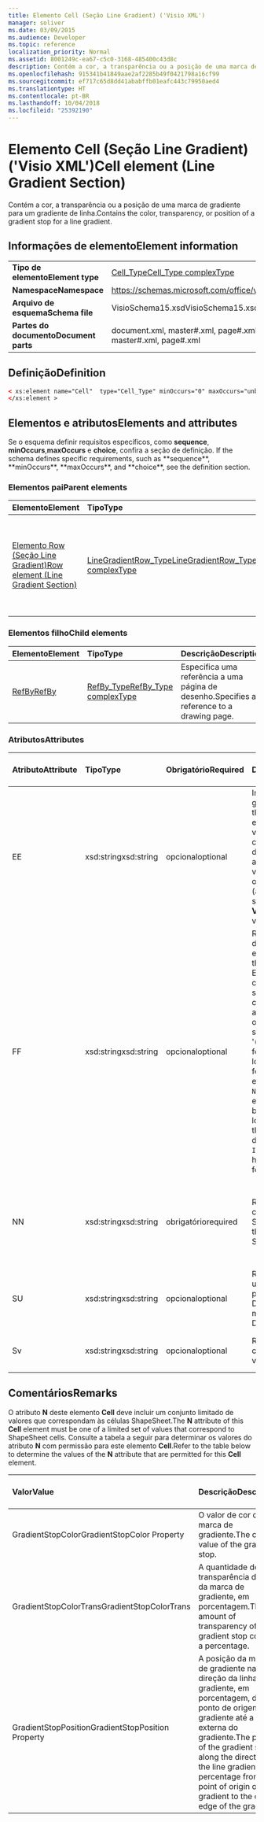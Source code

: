 ```yaml
---
title: Elemento Cell (Seção Line Gradient) ('Visio XML')
manager: soliver
ms.date: 03/09/2015
ms.audience: Developer
ms.topic: reference
localization_priority: Normal
ms.assetid: 8001249c-ea67-c5c0-3168-485400c43d8c
description: Contém a cor, a transparência ou a posição de uma marca de gradiente para um gradiente de linha.
ms.openlocfilehash: 915341b41849aae2af2285b49f0421798a16cf99
ms.sourcegitcommit: ef717c65d8dd41ababffb01eafc443c79950aed4
ms.translationtype: HT
ms.contentlocale: pt-BR
ms.lasthandoff: 10/04/2018
ms.locfileid: "25392190"
---
```

# <a name="cell-element-line-gradient-section-visio-xml"></a><span data-ttu-id="c8d0e-103">Elemento Cell (Seção Line Gradient) ('Visio XML')</span><span class="sxs-lookup"><span data-stu-id="c8d0e-103">Cell element (Line Gradient Section)</span></span>

<span data-ttu-id="c8d0e-104">Contém a cor, a transparência ou a posição de uma marca de gradiente para um gradiente de linha.</span><span class="sxs-lookup"><span data-stu-id="c8d0e-104">Contains the color, transparency, or position of a gradient stop for a line gradient.</span></span>
  
## <a name="element-information"></a><span data-ttu-id="c8d0e-105">Informações de elemento</span><span class="sxs-lookup"><span data-stu-id="c8d0e-105">Element information</span></span>

|||
|:-----|:-----|
|<span data-ttu-id="c8d0e-106">**Tipo de elemento**</span><span class="sxs-lookup"><span data-stu-id="c8d0e-106">**Element type**</span></span> <br/> |[<span data-ttu-id="c8d0e-107">Cell_Type</span><span class="sxs-lookup"><span data-stu-id="c8d0e-107">Cell_Type complexType</span></span>](cell_type-complextypevisio-xml.md) <br/> |
|<span data-ttu-id="c8d0e-108">**Namespace**</span><span class="sxs-lookup"><span data-stu-id="c8d0e-108">**Namespace**</span></span> <br/> |https://schemas.microsoft.com/office/visio/2012/main  <br/> |
|<span data-ttu-id="c8d0e-109">**Arquivo de esquema**</span><span class="sxs-lookup"><span data-stu-id="c8d0e-109">**Schema file**</span></span> <br/> |<span data-ttu-id="c8d0e-110">VisioSchema15.xsd</span><span class="sxs-lookup"><span data-stu-id="c8d0e-110">VisioSchema15.xsd</span></span>  <br/> |
|<span data-ttu-id="c8d0e-111">**Partes do documento**</span><span class="sxs-lookup"><span data-stu-id="c8d0e-111">**Document parts**</span></span> <br/> |<span data-ttu-id="c8d0e-112">document.xml, master#.xml, page#.xml</span><span class="sxs-lookup"><span data-stu-id="c8d0e-112">document.xml, master#.xml, page#.xml</span></span>  <br/> |
   
## <a name="definition"></a><span data-ttu-id="c8d0e-113">Definição</span><span class="sxs-lookup"><span data-stu-id="c8d0e-113">Definition</span></span>

```XML
< xs:element name="Cell"  type="Cell_Type" minOccurs="0" maxOccurs="unbounded">
</xs:element >
```

## <a name="elements-and-attributes"></a><span data-ttu-id="c8d0e-114">Elementos e atributos</span><span class="sxs-lookup"><span data-stu-id="c8d0e-114">Elements and attributes</span></span>

<span data-ttu-id="c8d0e-115">Se o esquema definir requisitos específicos, como **sequence**, **minOccurs**,**maxOccurs** e **choice**, confira a seção de definição.</span><span class="sxs-lookup"><span data-stu-id="c8d0e-115">
    If the schema defines specific requirements, such as \*\*sequence\*\*, \*\*minOccurs**,
    \*\*maxOccurs\**, and
    \*\*choice\*\*, see the definition section.
</span></span> 
  
### <a name="parent-elements"></a><span data-ttu-id="c8d0e-116">Elementos pai</span><span class="sxs-lookup"><span data-stu-id="c8d0e-116">Parent elements</span></span>

|<span data-ttu-id="c8d0e-117">**Elemento**</span><span class="sxs-lookup"><span data-stu-id="c8d0e-117">**Element**</span></span>|<span data-ttu-id="c8d0e-118">**Tipo**</span><span class="sxs-lookup"><span data-stu-id="c8d0e-118">**Type**</span></span>|<span data-ttu-id="c8d0e-119">**Descrição**</span><span class="sxs-lookup"><span data-stu-id="c8d0e-119">**Description**</span></span>|
|:-----|:-----|:-----|
|[<span data-ttu-id="c8d0e-120">Elemento Row (Seção Line Gradient)</span><span class="sxs-lookup"><span data-stu-id="c8d0e-120">Row element (Line Gradient Section)</span></span>](row-element-line-gradient-sectionvisio-xml.md) <br/> |[<span data-ttu-id="c8d0e-121">LineGradientRow_Type</span><span class="sxs-lookup"><span data-stu-id="c8d0e-121">LineGradientRow_Type complexType</span></span>](linegradientrow_type-complextypevisio-xml.md) <br/> |<span data-ttu-id="c8d0e-122">Contém a cor, transparência e posição de uma marca de gradiente para um gradiente de linha.</span><span class="sxs-lookup"><span data-stu-id="c8d0e-122">Contains the color, transparency, and position of a gradient stop for a line gradient.</span></span>  <br/> |
   
### <a name="child-elements"></a><span data-ttu-id="c8d0e-123">Elementos filho</span><span class="sxs-lookup"><span data-stu-id="c8d0e-123">Child elements</span></span>

|<span data-ttu-id="c8d0e-124">**Elemento**</span><span class="sxs-lookup"><span data-stu-id="c8d0e-124">**Element**</span></span>|<span data-ttu-id="c8d0e-125">**Tipo**</span><span class="sxs-lookup"><span data-stu-id="c8d0e-125">**Type**</span></span>|<span data-ttu-id="c8d0e-126">**Descrição**</span><span class="sxs-lookup"><span data-stu-id="c8d0e-126">**Description**</span></span>|
|:-----|:-----|:-----|
|[<span data-ttu-id="c8d0e-127">RefBy</span><span class="sxs-lookup"><span data-stu-id="c8d0e-127">RefBy</span></span>](refby-element-cell_type-complextypevisio-xml.md) <br/> |[<span data-ttu-id="c8d0e-128">RefBy_Type</span><span class="sxs-lookup"><span data-stu-id="c8d0e-128">RefBy_Type complexType</span></span>](refby_type-complextypevisio-xml.md) <br/> |<span data-ttu-id="c8d0e-129">Especifica uma referência a uma página de desenho.</span><span class="sxs-lookup"><span data-stu-id="c8d0e-129">Specifies a reference to a drawing page.</span></span>  <br/> |
   
### <a name="attributes"></a><span data-ttu-id="c8d0e-130">Atributos</span><span class="sxs-lookup"><span data-stu-id="c8d0e-130">Attributes</span></span>

|<span data-ttu-id="c8d0e-131">**Atributo**</span><span class="sxs-lookup"><span data-stu-id="c8d0e-131">**Attribute**</span></span>|<span data-ttu-id="c8d0e-132">**Tipo**</span><span class="sxs-lookup"><span data-stu-id="c8d0e-132">**Type**</span></span>|<span data-ttu-id="c8d0e-133">**Obrigatório**</span><span class="sxs-lookup"><span data-stu-id="c8d0e-133">**Required**</span></span>|<span data-ttu-id="c8d0e-134">**Descrição**</span><span class="sxs-lookup"><span data-stu-id="c8d0e-134">**Description**</span></span>|<span data-ttu-id="c8d0e-135">**Valores possíveis**</span><span class="sxs-lookup"><span data-stu-id="c8d0e-135">**Possible values:**</span></span>|
|:-----|:-----|:-----|:-----|:-----|
|<span data-ttu-id="c8d0e-136">E</span><span class="sxs-lookup"><span data-stu-id="c8d0e-136">E</span></span>  <br/> |<span data-ttu-id="c8d0e-137">xsd:string</span><span class="sxs-lookup"><span data-stu-id="c8d0e-137">xsd:string</span></span>  <br/> |<span data-ttu-id="c8d0e-138">opcional</span><span class="sxs-lookup"><span data-stu-id="c8d0e-138">optional</span></span>  <br/> |<span data-ttu-id="c8d0e-139">Indica que a fórmula gera um erro.</span><span class="sxs-lookup"><span data-stu-id="c8d0e-139">Indicates that the formula evaluates to an error.</span></span> <span data-ttu-id="c8d0e-140">O valor de **E** é atual (uma cadeia de mensagem de erro); o valor do atributo **V** é o último valor válido.</span><span class="sxs-lookup"><span data-stu-id="c8d0e-140">The value of **E** is the current value (an error message string); the value of the **V** attribute is the last valid value.</span></span>  <br/> |<span data-ttu-id="c8d0e-141">Uma cadeia de caracteres de mensagem de erro.</span><span class="sxs-lookup"><span data-stu-id="c8d0e-141">An error message string.</span></span>  <br/> |
|<span data-ttu-id="c8d0e-142">F</span><span class="sxs-lookup"><span data-stu-id="c8d0e-142">F</span></span>  <br/> |<span data-ttu-id="c8d0e-143">xsd:string</span><span class="sxs-lookup"><span data-stu-id="c8d0e-143">xsd:string</span></span>  <br/> |<span data-ttu-id="c8d0e-144">opcional</span><span class="sxs-lookup"><span data-stu-id="c8d0e-144">optional</span></span>  <br/> | <span data-ttu-id="c8d0e-145">Representa a fórmula do elemento.</span><span class="sxs-lookup"><span data-stu-id="c8d0e-145">Represents the element's formula.</span></span> <span data-ttu-id="c8d0e-146">Esse atributo pode conter uma das seguintes cadeias de caracteres:</span><span class="sxs-lookup"><span data-stu-id="c8d0e-146">This attribute can contain one of the following strings:</span></span>  <br/>  <span data-ttu-id="c8d0e-147">'(alguma fórmula)' se a fórmula existir localmente</span><span class="sxs-lookup"><span data-stu-id="c8d0e-147">'(some formula)' if the formula exists locally</span></span>  <br/>  <span data-ttu-id="c8d0e-148">`No Formula` se a fórmula estiver excluída ou bloqueada localmente</span><span class="sxs-lookup"><span data-stu-id="c8d0e-148">`No Formula` if the formula is locally deleted or blocked</span></span>  <br/>  <span data-ttu-id="c8d0e-149">`Inh` se a fórmula for herdada.</span><span class="sxs-lookup"><span data-stu-id="c8d0e-149">`Inh` if the formula is inherited.</span></span>  <br/> |<span data-ttu-id="c8d0e-150">Uma fórmula.</span><span class="sxs-lookup"><span data-stu-id="c8d0e-150">A formula</span></span>  <br/> |
|<span data-ttu-id="c8d0e-151">N</span><span class="sxs-lookup"><span data-stu-id="c8d0e-151">N</span></span>  <br/> |<span data-ttu-id="c8d0e-152">xsd:string</span><span class="sxs-lookup"><span data-stu-id="c8d0e-152">xsd:string</span></span>  <br/> |<span data-ttu-id="c8d0e-153">obrigatório</span><span class="sxs-lookup"><span data-stu-id="c8d0e-153">required</span></span>  <br/> |<span data-ttu-id="c8d0e-154">Representa o nome da célula ShapeSheet.</span><span class="sxs-lookup"><span data-stu-id="c8d0e-154">Represents the name of the ShapeSheet cell.</span></span>  <br/> |<span data-ttu-id="c8d0e-155">O nome da célula ShapeSheet.</span><span class="sxs-lookup"><span data-stu-id="c8d0e-155">The name of a ShapeSheet cell.</span></span>  <br/> <span data-ttu-id="c8d0e-156">Confira a seção Comentários abaixo.</span><span class="sxs-lookup"><span data-stu-id="c8d0e-156">See the Remarks section below.</span></span>  <br/> |
|<span data-ttu-id="c8d0e-157">S</span><span class="sxs-lookup"><span data-stu-id="c8d0e-157">U</span></span>  <br/> |<span data-ttu-id="c8d0e-158">xsd:string</span><span class="sxs-lookup"><span data-stu-id="c8d0e-158">xsd:string</span></span>  <br/> |<span data-ttu-id="c8d0e-159">opcional</span><span class="sxs-lookup"><span data-stu-id="c8d0e-159">optional</span></span>  <br/> |<span data-ttu-id="c8d0e-160">Representa uma unidade de medida. O padrão é DL.</span><span class="sxs-lookup"><span data-stu-id="c8d0e-160">Represents a unit of measure The default is DL.</span></span>  <br/> |<span data-ttu-id="c8d0e-161">As unidades da célula.</span><span class="sxs-lookup"><span data-stu-id="c8d0e-161">The units of the cell.</span></span>  <br/> |
|<span data-ttu-id="c8d0e-162">S</span><span class="sxs-lookup"><span data-stu-id="c8d0e-162">v</span></span>  <br/> |<span data-ttu-id="c8d0e-163">xsd:string</span><span class="sxs-lookup"><span data-stu-id="c8d0e-163">xsd:string</span></span>  <br/> |<span data-ttu-id="c8d0e-164">opcional</span><span class="sxs-lookup"><span data-stu-id="c8d0e-164">optional</span></span>  <br/> |<span data-ttu-id="c8d0e-165">Representa o valor da célula.</span><span class="sxs-lookup"><span data-stu-id="c8d0e-165">Represents the value of the cell.</span></span>  <br/> |<span data-ttu-id="c8d0e-166">O valor da célula ShapeSheet.</span><span class="sxs-lookup"><span data-stu-id="c8d0e-166">The value of the ShapeSheet cell.</span></span>  <br/> |
   
## <a name="remarks"></a><span data-ttu-id="c8d0e-167">Comentários</span><span class="sxs-lookup"><span data-stu-id="c8d0e-167">Remarks</span></span>

<span data-ttu-id="c8d0e-168">O atributo **N** deste elemento **Cell** deve incluir um conjunto limitado de valores que correspondam às células ShapeSheet.</span><span class="sxs-lookup"><span data-stu-id="c8d0e-168">The **N** attribute of this **Cell** element must be one of a limited set of values that correspond to ShapeSheet cells.</span></span> <span data-ttu-id="c8d0e-169">Consulte a tabela a seguir para determinar os valores do atributo **N** com permissão para este elemento **Cell**.</span><span class="sxs-lookup"><span data-stu-id="c8d0e-169">Refer to the table below to determine the values of the **N** attribute that are permitted for this **Cell** element.</span></span> 
  
|<span data-ttu-id="c8d0e-170">**Valor**</span><span class="sxs-lookup"><span data-stu-id="c8d0e-170">**Value**</span></span>|<span data-ttu-id="c8d0e-171">**Descrição**</span><span class="sxs-lookup"><span data-stu-id="c8d0e-171">**Description**</span></span>|<span data-ttu-id="c8d0e-172">**Mais informações**</span><span class="sxs-lookup"><span data-stu-id="c8d0e-172">**More information**</span></span>|
|:-----|:-----|:-----|
|<span data-ttu-id="c8d0e-173">GradientStopColor</span><span class="sxs-lookup"><span data-stu-id="c8d0e-173">GradientStopColor Property</span></span>  <br/> |<span data-ttu-id="c8d0e-174">O valor de cor da marca de gradiente.</span><span class="sxs-lookup"><span data-stu-id="c8d0e-174">The color value of the gradient stop.</span></span>  <br/> |[<span data-ttu-id="c8d0e-175">Linha Gradient Stop (Seção Line Gradient)</span><span class="sxs-lookup"><span data-stu-id="c8d0e-175">Gradient Stop Row (Line Gradient Section)</span></span>](gradient-stop-row-line-gradient-section.md) <br/> |
|<span data-ttu-id="c8d0e-176">GradientStopColorTrans</span><span class="sxs-lookup"><span data-stu-id="c8d0e-176">GradientStopColorTrans</span></span>  <br/> |<span data-ttu-id="c8d0e-177">A quantidade de transparência da cor da marca de gradiente, em porcentagem.</span><span class="sxs-lookup"><span data-stu-id="c8d0e-177">The amount of transparency of the gradient stop color, as a percentage.</span></span>  <br/> |[<span data-ttu-id="c8d0e-178">Linha Gradient Stop (Seção Line Gradient)</span><span class="sxs-lookup"><span data-stu-id="c8d0e-178">Gradient Stop Row (Line Gradient Section)</span></span>](gradient-stop-row-line-gradient-section.md) <br/> |
|<span data-ttu-id="c8d0e-179">GradientStopPosition</span><span class="sxs-lookup"><span data-stu-id="c8d0e-179">GradientStopPosition Property</span></span>  <br/> |<span data-ttu-id="c8d0e-180">A posição da marca de gradiente na direção da linha de gradiente, em porcentagem, do ponto de origem do gradiente até a borda externa do gradiente.</span><span class="sxs-lookup"><span data-stu-id="c8d0e-180">The position of the gradient stop along the direction of the line gradient, as a percentage from the point of origin of the gradient to the outer edge of the gradient.</span></span>  <br/> |[<span data-ttu-id="c8d0e-181">Linha Gradient Stop (Seção Line Gradient)</span><span class="sxs-lookup"><span data-stu-id="c8d0e-181">Gradient Stop Row (Line Gradient Section)</span></span>](gradient-stop-row-line-gradient-section.md) <br/> |
   


